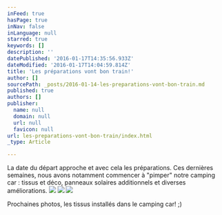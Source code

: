 ```yaml
---
inFeed: true
hasPage: true
inNav: false
inLanguage: null
starred: true
keywords: []
description: ''
datePublished: '2016-01-17T14:35:56.933Z'
dateModified: '2016-01-17T14:04:59.814Z'
title: 'Les préparations vont bon train!'
author: []
sourcePath: _posts/2016-01-14-les-preparations-vont-bon-train.md
published: true
authors: []
publisher:
  name: null
  domain: null
  url: null
  favicon: null
url: les-preparations-vont-bon-train/index.html
_type: Article

---
```

La date du départ approche et avec cela les préparations. Ces dernières semaines, nous avons notamment commencer à "pimper" notre camping car : tissus et déco, panneaux solaires additionnels et diverses améliorations.
![](https://s3-us-west-2.amazonaws.com/the-grid-img/p/1e23b32647e451c45e11fb6e2b364b61c5cd9719.jpg)
![](https://s3-us-west-2.amazonaws.com/the-grid-img/p/aa0776c35d516e9d066e11608338be51841264d7.jpg)
![](https://s3-us-west-2.amazonaws.com/the-grid-img/p/2857458a51b13fc40056d6a9586c7acae549c469.jpg)

Prochaines photos, les tissus installés dans le camping car! ;)